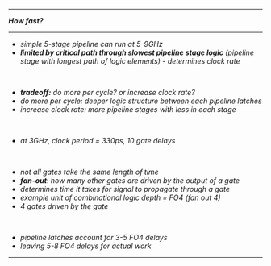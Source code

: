 
- - - 

***How fast?***

- - - 

- *simple 5-stage pipeline can run at 5-9GHz*
- ***limited by critical path through slowest pipeline stage logic** (pipeline stage with longest path of logic elements) - determines clock rate*

<br>

- ***tradeoff:*** *do more per cycle? or increase clock rate?*
- *do more per cycle: deeper logic structure between each pipeline latches*
- *increase clock rate: more pipeline stages with less in each stage*

<br>

- *at 3GHz, clock period = 330ps, 10 gate delays*

<br>

- *not all gates take the same length of time*
- ***fan-out***: *how many other gates are driven by the output of a gate*
- *determines time it takes for signal to propagate through a gate*
- *example unit of combinational logic depth = FO4 (fan out 4)*
- *4 gates driven by the gate*

<br>

- *pipeline latches account for 3-5 FO4 delays*
- *leaving 5-8 FO4 delays for actual work*

- - - 



